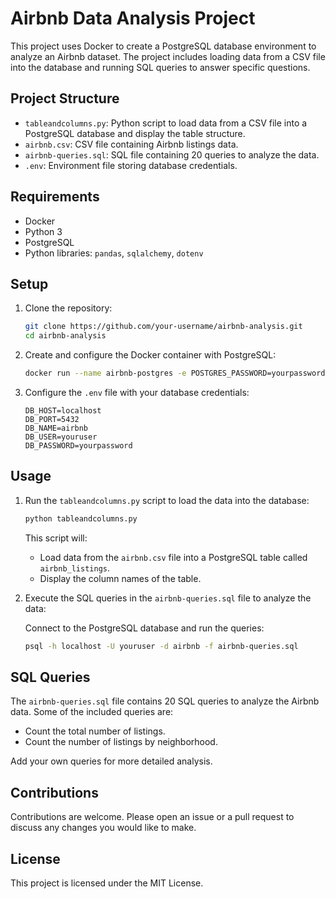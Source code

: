 # Airbnb Data Analysis Project

This project uses Docker to create a PostgreSQL database environment to analyze an Airbnb dataset. The project includes loading data from a CSV file into the database and running SQL queries to answer specific questions.

## Project Structure

- `tableandcolumns.py`: Python script to load data from a CSV file into a PostgreSQL database and display the table structure.
- `airbnb.csv`: CSV file containing Airbnb listings data.
- `airbnb-queries.sql`: SQL file containing 20 queries to analyze the data.
- `.env`: Environment file storing database credentials.

## Requirements

- Docker
- Python 3
- PostgreSQL
- Python libraries: `pandas`, `sqlalchemy`, `dotenv`

## Setup

1. Clone the repository:

    ```bash
    git clone https://github.com/your-username/airbnb-analysis.git
    cd airbnb-analysis
    ```

2. Create and configure the Docker container with PostgreSQL:

    ```bash
    docker run --name airbnb-postgres -e POSTGRES_PASSWORD=yourpassword -d -p 5432:5432 postgres
    ```

3. Configure the `.env` file with your database credentials:

    ```plaintext
    DB_HOST=localhost
    DB_PORT=5432
    DB_NAME=airbnb
    DB_USER=youruser
    DB_PASSWORD=yourpassword
    ```

## Usage

1. Run the `tableandcolumns.py` script to load the data into the database:

    ```bash
    python tableandcolumns.py
    ```

    This script will:
    - Load data from the `airbnb.csv` file into a PostgreSQL table called `airbnb_listings`.
    - Display the column names of the table.

2. Execute the SQL queries in the `airbnb-queries.sql` file to analyze the data:

    Connect to the PostgreSQL database and run the queries:

    ```bash
    psql -h localhost -U youruser -d airbnb -f airbnb-queries.sql
    ```

## SQL Queries

The `airbnb-queries.sql` file contains 20 SQL queries to analyze the Airbnb data. Some of the included queries are:

- Count the total number of listings.
- Count the number of listings by neighborhood.

Add your own queries for more detailed analysis.

## Contributions

Contributions are welcome. Please open an issue or a pull request to discuss any changes you would like to make.

## License

This project is licensed under the MIT License.
